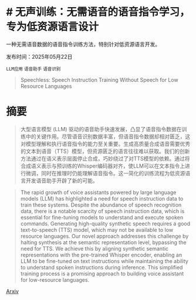 # # 无声训练：无需语音的语音指令学习，专为低资源语言设计
一种无需语音数据的语音指令训练方法，特别针对低资源语言开发。

发布时间：2025年05月22日

`LLM应用` `语音助手` `语音识别`

> Speechless: Speech Instruction Training Without Speech for Low Resource Languages

# 摘要

> 大型语言模型 (LLM) 驱动的语音助手快速发展，凸显了语音指令数据在训练中的关键作用。尽管语音识别数据丰富，但语音指令数据却相对匮乏，这对模型理解和执行语音指令的能力至关重要。生成高质量合成语音需要优秀的文本到语音（TTS）模型，但资源匮乏的语言往往难以获取。我们的创新方法通过在语义表示层面停止合成，巧妙绕过了对TTS模型的依赖。通过将合成语义表示与预训练的Whisper编码器对齐，使LLM可以在文本指令上进行微调，同时在推理时仍能理解语音指令。这一简化的训练流程为低资源语言开发语音助手开辟了新的可能。

> The rapid growth of voice assistants powered by large language models (LLM) has highlighted a need for speech instruction data to train these systems. Despite the abundance of speech recognition data, there is a notable scarcity of speech instruction data, which is essential for fine-tuning models to understand and execute spoken commands. Generating high-quality synthetic speech requires a good text-to-speech (TTS) model, which may not be available to low resource languages. Our novel approach addresses this challenge by halting synthesis at the semantic representation level, bypassing the need for TTS. We achieve this by aligning synthetic semantic representations with the pre-trained Whisper encoder, enabling an LLM to be fine-tuned on text instructions while maintaining the ability to understand spoken instructions during inference. This simplified training process is a promising approach to building voice assistant for low-resource languages.

[Arxiv](https://arxiv.org/abs/2505.17417)